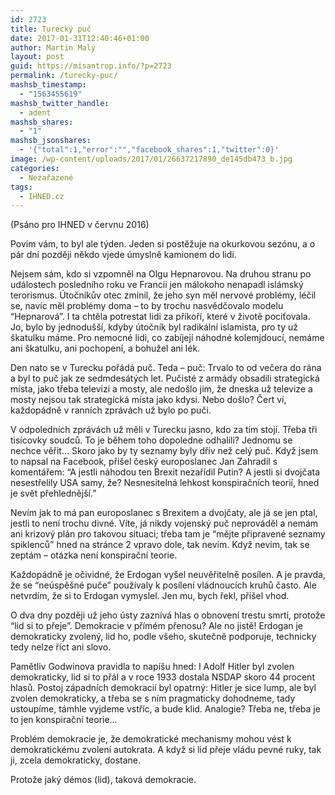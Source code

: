 ```yaml
---
id: 2723
title: Turecký puč
date: 2017-01-31T12:40:46+01:00
author: Martin Malý
layout: post
guid: https://misantrop.info/?p=2723
permalink: /turecky-puc/
mashsb_timestamp:
  - "1563455619"
mashsb_twitter_handle:
  - adent
mashsb_shares:
  - "1"
mashsb_jsonshares:
  - '{"total":1,"error":"","facebook_shares":1,"twitter":0}'
image: /wp-content/uploads/2017/01/26637217890_de145db473_b.jpg
categories:
  - Nezařazené
tags:
  - IHNED.cz
---
```

(Psáno pro IHNED v červnu 2016)

Povím vám, to byl ale týden. Jeden si postěžuje na okurkovou sezónu, a o pár dní později někdo vjede úmyslně kamionem do lidí.

Nejsem sám, kdo si vzpomněl na Olgu Hepnarovou. Na druhou stranu po událostech posledního roku ve Francii jen málokoho nenapadl islámský terorismus. Útočníkův otec zmínil, že jeho syn měl nervové problémy, léčil se, navíc měl problémy doma &#8211; to by trochu nasvědčovalo modelu “Hepnarová”. I ta chtěla potrestat lidi za příkoří, které v životě pociťovala. Jo, bylo by jednodušší, kdyby útočník byl radikální islamista, pro ty už škatulku máme. Pro nemocné lidi, co zabíjejí náhodné kolemjdoucí, nemáme ani škatulku, ani pochopení, a bohužel ani lék.

Den nato se v Turecku pořádá puč. Teda &#8211; puč: Trvalo to od večera do rána a byl to puč jak ze sedmdesátých let. Pučisté z armády obsadili strategická místa, jako třeba televizi a mosty, ale nedošlo jim, že dneska už televize a mosty nejsou tak strategická místa jako kdysi. Nebo došlo? Čert ví, každopádně v ranních zprávách už bylo po puči.

V odpoledních zprávách už měli v Turecku jasno, kdo za tím stojí. Třeba tři tisícovky soudců. To je během toho dopoledne odhalili? Jednomu se nechce věřit… Skoro jako by ty seznamy byly dřív než celý puč. Když jsem to napsal na Facebook, přišel český europoslanec Jan Zahradil s komentářem: “A jestli náhodou ten Brexit nezařídil Putin? A jestli si dvojčata nesestřelily USA samy, že? Nesnesitelná lehkost konspiračních teorií, hned je svět přehlednější.”

Nevím jak to má pan europoslanec s Brexitem a dvojčaty, ale já se jen ptal, jestli to není trochu divné. Víte, já nikdy vojenský puč neprováděl a nemám ani krizový plán pro takovou situaci; třeba tam je “mějte připravené seznamy spiklenců” hned na stránce 2 vpravo dole, tak nevím. Když nevím, tak se zeptám &#8211; otázka není konspirační teorie.

Každopádně je očividné, že Erdogan vyšel neuvěřitelně posílen. A je pravda, že se “neúspěšné puče” používaly k posílení vládnoucích kruhů často. Ale netvrdím, že si to Erdogan vymyslel. Jen mu, bych řekl, přišel vhod.

O dva dny později už jeho ústy zaznívá hlas o obnovení trestu smrti, protože “lid si to přeje”. Demokracie v přímém přenosu? Ale no jistě! Erdogan je demokraticky zvolený, lid ho, podle všeho, skutečně podporuje, technicky tedy nelze říct ani slovo.

Pamětliv Godwinova pravidla to napíšu hned: I Adolf Hitler byl zvolen demokraticky, lid si to přál a v roce 1933 dostala NSDAP skoro 44 procent hlasů. Postoj západních demokracií byl opatrný: Hitler je sice lump, ale byl zvolen demokraticky, a třeba se s ním pragmaticky dohodneme, tady ustoupíme, támhle vyjdeme vstříc, a bude klid. Analogie? Třeba ne, třeba je to jen konspirační teorie&#8230;

Problém demokracie je, že demokratické mechanismy mohou vést k demokratickému zvolení autokrata. A když si lid přeje vládu pevné ruky, tak ji, zcela demokraticky, dostane.

Protože jaký démos (lid), taková demokracie.